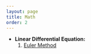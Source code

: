 ```yaml
---
layout: page
title: Math
order: 2
---
```


* **Linear Differential Equation:** 
    1. [Euler Method](Math/Euler_Method.md) 

